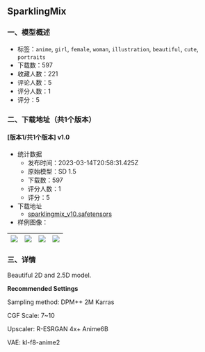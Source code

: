## SparklingMix
### 一、模型概述

- 标签：`anime`, `girl`, `female`, `woman`, `illustration`, `beautiful`, `cute`, `portraits`
- 下载数：597
- 收藏人数：221
- 评论人数：5
- 评分人数：1
- 评分：5

### 二、下载地址（共1个版本）

#### [版本1/共1个版本] v1.0

- 统计数据
  - 发布时间：2023-03-14T20:58:31.425Z
  - 原始模型：SD 1.5
  - 下载数：597
  - 评分人数：1
  - 评分：5
- 下载地址
  - [sparklingmix_v10.safetensors](https://civitai.com/api/download/models/23256)
- 样例图像：

| <img src="https://image.civitai.com/xG1nkqKTMzGDvpLrqFT7WA/dfbc7ae3-6731-4b77-a434-87eec6aa3600/width=450/252047.jpeg" /> | <img src="https://image.civitai.com/xG1nkqKTMzGDvpLrqFT7WA/62b5b08a-2146-488b-955d-886f88ef8000/width=450/252095.jpeg" /> | <img src="https://image.civitai.com/xG1nkqKTMzGDvpLrqFT7WA/347b3b2b-a7e7-41a6-4a73-4fe5a43e0100/width=450/252059.jpeg" /> | <img src="https://image.civitai.com/xG1nkqKTMzGDvpLrqFT7WA/503fef5f-ecb2-45f6-5ecc-3b61beacb700/width=450/252058.jpeg" /> |
| ---- | ---- | ---- | ---- |


### 三、详情
<p>Beautiful 2D and 2.5D model.</p><p></p><p><strong>Recommended Settings</strong></p><p>Sampling method: DPM++ 2M Karras</p><p>CGF Scale: 7~10</p><p>Upscaler: R-ESRGAN 4x+ Anime6B</p><p>VAE: kl-f8-anime2</p>